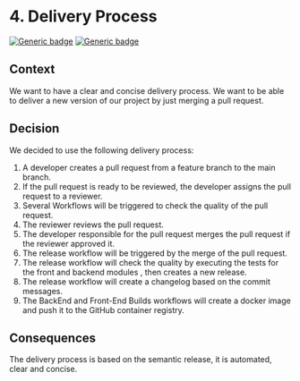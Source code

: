 # 4. Delivery Process

[![Generic badge](https://img.shields.io/badge/Date-2023/12/31-blue.svg)](https://shields.io/)
[![Generic badge](https://img.shields.io/badge/Status-Accepted-Green.svg)](https://shields.io/)

## Context

We want to have a clear and concise delivery process.
We want to be able to deliver a new version of our project by just merging a pull request.

## Decision

We decided to use the following delivery process:

1. A developer creates a pull request from a feature branch to the main branch.
2. If the pull request is ready to be reviewed, the developer assigns the pull request to a reviewer.
3. Several Workflows will be triggered to check the quality of the pull request.
4. The reviewer reviews the pull request.
5. The developer responsible for the pull request merges the pull request if the reviewer approved it.
6. The release workflow will be triggered by the merge of the pull request.
7. The release workflow will check the quality by executing the tests for the front and backend modules , then creates a
   new release.
8. The release workflow will create a changelog based on the commit messages.
9. The BackEnd and Front-End Builds workflows will create a docker image and push it to the GitHub container registry.

## Consequences

The delivery process is based on the semantic release, it is automated, clear and concise.
